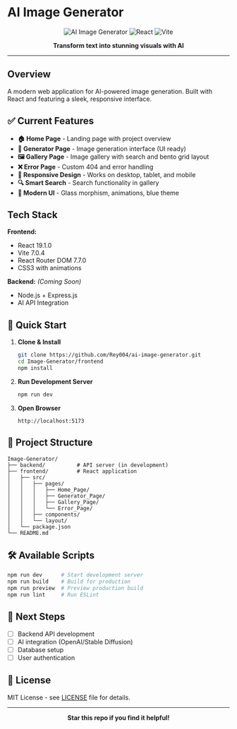 # AI Image Generator

<div align="center">

![AI Image Generator](https://img.shields.io/badge/AI-Image%20Generator-3b82f6?style=for-the-badge&logo=react&logoColor=white)
![React](https://img.shields.io/badge/React-19.1.0-61dafb?style=for-the-badge&logo=react&logoColor=black)
![Vite](https://img.shields.io/badge/Vite-7.0.4-646cff?style=for-the-badge&logo=vite&logoColor=white)

**Transform text into stunning visuals with AI**

</div>

---

## Overview

A modern web application for AI-powered image generation. Built with React and featuring a sleek, responsive interface.

## ✅ Current Features

- **🏠 Home Page** - Landing page with project overview
- **🎨 Generator Page** - Image generation interface (UI ready)
- **🖼️ Gallery Page** - Image gallery with search and bento grid layout
- **❌ Error Page** - Custom 404 and error handling
- **📱 Responsive Design** - Works on desktop, tablet, and mobile
- **🔍 Smart Search** - Search functionality in gallery
- **🎯 Modern UI** - Glass morphism, animations, blue theme

## Tech Stack

**Frontend:**
- React 19.1.0
- Vite 7.0.4
- React Router DOM 7.7.0
- CSS3 with animations

**Backend:** *(Coming Soon)*
- Node.js + Express.js
- AI API Integration

## 🚀 Quick Start

1. **Clone & Install**
   ```bash
   git clone https://github.com/Rey004/ai-image-generator.git
   cd Image-Generator/frontend
   npm install
   ```

2. **Run Development Server**
   ```bash
   npm run dev
   ```

3. **Open Browser**
   ```
   http://localhost:5173
   ```

## 📁 Project Structure

```
Image-Generator/
├── backend/          # API server (in development)
├── frontend/         # React application
│   ├── src/
│   │   ├── pages/
│   │   │   ├── Home_Page/
│   │   │   ├── Generator_Page/
│   │   │   ├── Gallery_Page/
│   │   │   └── Error_Page/
│   │   ├── components/
│   │   └── layout/
│   └── package.json
└── README.md
```

## 🛠️ Available Scripts

```bash
npm run dev      # Start development server
npm run build    # Build for production
npm run preview  # Preview production build
npm run lint     # Run ESLint
```

## 🎯 Next Steps

- [ ] Backend API development
- [ ] AI integration (OpenAI/Stable Diffusion)
- [ ] Database setup
- [ ] User authentication

## 📄 License

MIT License - see [LICENSE](LICENSE) file for details.

---

<div align="center">

**Star this repo if you find it helpful!**

</div>

